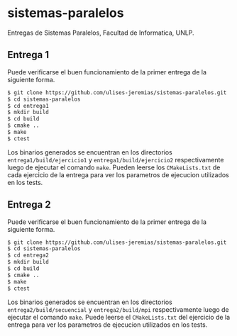 # sistemas-paralelos
Entregas de Sistemas Paralelos, Facultad de Informatica, UNLP.

## Entrega 1

Puede verificarse el buen funcionamiento de la primer entrega de la siguiente forma.

```bash
$ git clone https://github.com/ulises-jeremias/sistemas-paralelos.git
$ cd sistemas-paralelos
$ cd entrega1
$ mkdir build
$ cd build
$ cmake ..
$ make
$ ctest
```

Los binarios generados se encuentran en los directorios
`entrega1/build/ejercicio1` y `entrega1/build/ejercicio2` respectivamente
luego de ejecutar el comando `make`. Pueden leerse los `CMakeLists.txt` de
cada ejercicio de la entrega para ver los parametros de ejecucion utilizados
en los tests.

## Entrega 2

Puede verificarse el buen funcionamiento de la primer entrega de la siguiente forma.

```bash
$ git clone https://github.com/ulises-jeremias/sistemas-paralelos.git
$ cd sistemas-paralelos
$ cd entrega2
$ mkdir build
$ cd build
$ cmake ..
$ make
$ ctest
```

Los binarios generados se encuentran en los directorios
`entrega2/build/secuencial` y `entrega2/build/mpi` respectivamente
luego de ejecutar el comando `make`. Puede leerse el `CMakeLists.txt` del
ejercicio de la entrega para ver los parametros de ejecucion utilizados
en los tests.
